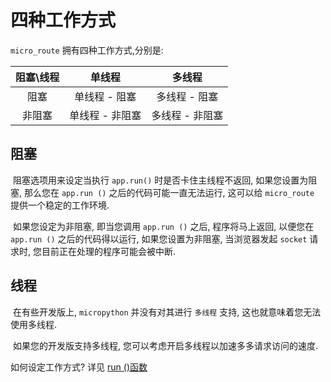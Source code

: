 # 四种工作方式

`micro_route` 拥有四种工作方式,分别是:

| 阻塞\线程 |     单线程      |     多线程      |
| :-------: | :-------------: | :-------------: |
|   阻塞    |  单线程 - 阻塞  |  多线程 - 阻塞  |
|  非阻塞   | 单线程 - 非阻塞 | 多线程 - 非阻塞 |



## 阻塞

​	阻塞选项用来设定当执行 `app.run()` 时是否卡住主线程不返回, 如果您设置为阻塞, 那么您在 `app.run ()` 之后的代码可能一直无法运行, 这可以给 `micro_route` 提供一个稳定的工作环境.

​	如果您设定为非阻塞, 即当您调用 `app.run ()` 之后, 程序将马上返回, 以便您在 `app.run ()` 之后的代码得以运行, 如果您设置为非阻塞, 当浏览器发起 `socket` 请求时, 您目前正在处理的程序可能会被中断.



## 线程

​	在有些开发版上, `micropython` 并没有对其进行 `多线程` 支持, 这也就意味着您无法使用多线程.

​	如果您的开发版支持多线程, 您可以考虑开启多线程以加速多多请求访问的速度.



如何设定工作方式? 详见 [run ()函数](./library/micro_route.html/#func-run-)
